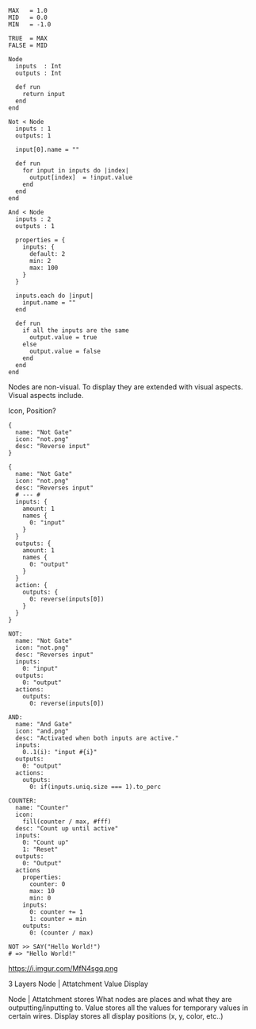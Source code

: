 ```cr
MAX   = 1.0
MID   = 0.0
MIN   = -1.0

TRUE  = MAX
FALSE = MID

Node
  inputs  : Int
  outputs : Int
  
  def run
    return input
  end
end
  
Not < Node
  inputs : 1
  outputs: 1
  
  input[0].name = ""
  
  def run
    for input in inputs do |index|
      output[index]  = !input.value
    end
  end
end

And < Node
  inputs : 2
  outputs : 1
  
  properties = {
    inputs: {
      default: 2
      min: 2
      max: 100
    }
  }
  
  inputs.each do |input|
    input.name = ""
  end
  
  def run
    if all the inputs are the same
      output.value = true
    else
      output.value = false
    end
  end
end
```
Nodes are non-visual. To display they are extended with visual aspects.
Visual aspects include.

Icon, Position?

```cr
{
  name: "Not Gate"
  icon: "not.png"
  desc: "Reverse input"
}
```

```cr
{
  name: "Not Gate"
  icon: "not.png"
  desc: "Reverses input"
  # --- #
  inputs: {
    amount: 1
    names {
      0: "input"
    }
  }
  outputs: {
    amount: 1
    names {
      0: "output"
    }
  }
  action: {
    outputs: {
      0: reverse(inputs[0])
    }
  }
}
```

```cr
NOT:
  name: "Not Gate"
  icon: "not.png"
  desc: "Reverses input"
  inputs:
    0: "input"
  outputs:
    0: "output"
  actions:
    outputs:
      0: reverse(inputs[0])
      
AND:
  name: "And Gate"
  icon: "and.png"
  desc: "Activated when both inputs are active."
  inputs:
    0..1(i): "input #{i}"
  outputs:
    0: "output"
  actions:
    outputs:
      0: if(inputs.uniq.size === 1).to_perc
      
COUNTER:
  name: "Counter"
  icon:
    fill(counter / max, #fff)
  desc: "Count up until active"
  inputs:
    0: "Count up"
    1: "Reset"
  outputs:
    0: "Output"
  actions
    properties:
      counter: 0
      max: 10
      min: 0
    inputs:
      0: counter += 1
      1: counter = min
    outputs:
      0: (counter / max)
```

```cr
NOT >> SAY("Hello World!")
# => "Hello World!"
```
https://i.imgur.com/MfN4sgq.png

3 Layers
Node | Attatchment
Value
Display

Node | Attatchment stores What nodes are places and what they are outputting/inputting to.
Value stores all the values for temporary values in certain wires.
Display stores all display positions (x, y, color, etc..)



